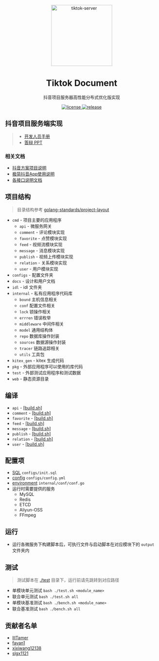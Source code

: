 <p align="center">
  <img src="https://avatars.githubusercontent.com/u/122664360?s=200&v=4" width="200" height="200" alt="tiktok-server">
</p>

<div align="center">

# Tiktok Document

抖音项目服务器高性能分布式优化版实现

</div>

<p align="center">
  <a href="https://github.com/bytedance-casual/tiktok-server/blob/main/LICENSE">
    <img src="https://img.shields.io/github/license/bytedance-casual/tiktok-server" alt="license">
  </a>
  <a href="https://github.com/bytedance-casual/tiktok-server/releases">
    <img src="https://img.shields.io/github/v/release/bytedance-casual/tiktok-server?color=blueviolet&include_prereleases" alt="release">
  </a>
</p>

## 抖音项目服务端实现

> - [开发人员手册](docs/RULES.md)
> - [答辩 PPT](docs/douyin.pptx)

### 相关文档

- [抖音方案项目说明](https://bytedance.feishu.cn/docs/doccnKrCsU5Iac6eftnFBdsXTof#)
- [极简抖音App使用说明](https://bytedance.feishu.cn/docs/doccnM9KkBAdyDhg8qaeGlIz7S7)
- [各接口说明文档](https://www.apifox.cn/apidoc/shared-09d88f32-0b6c-4157-9d07-a36d32d7a75c/api-50707523)

## 项目结构

> 目录结构参考 [golang-standards/project-layout](https://github.com/golang-standards/project-layout)

- `cmd` - 项目主要的应用程序
  - `api` - 微服务网关
  - `comment` - 评论模块实现
  - `favorite` - 点赞模块实现
  - `feed` - 视频流模块实现
  - `message` - 消息模块实现
  - `publish` - 视频上传模块实现
  - `relation` - 关系模块实现
  - `user` - 用户模块实现
- `configs` - 配置文件夹
- `docs` - 设计和用户文档
- `idl` - idl 文件夹
- `internal` - 私有应用程序代码库
  - `bound` 主机信息相关
  - `conf` 配置文件相关
  - `lock` 锁操作相关
  - `errren` 错误枚举
  - `middleware` 中间件相关
  - `model` 通用结构体
  - `repo` 数据库操作封装
  - `sources` 数据源操作封装
  - `tracer` 链路追踪相关
  - `utils` 工具包
- `kitex_gen` - kitex 生成代码
- `pkg` - 外部应用程序可以使用的库代码
- `test` - 外部测试应用程序和测试数据
- `web` - 静态资源目录

## 编译

- `api` - [[build.sh]](cmd/api/build.sh)
- `comment` - [[build.sh]](cmd/comment/build.sh)
- `favorite` - [[build.sh]](cmd/favorite/build.sh)
- `feed` - [[build.sh]](cmd/feed/build.sh)
- `message` - [[build.sh]](cmd/message/build.sh)
- `publish` - [[build.sh]](cmd/publish/build.sh)
- `relation` - [[build.sh]](cmd/relation/build.sh)
- `user` - [[build.sh]](cmd/user/build.sh)

## 配置项

- [SQL](configs/init.sql) `configs/init.sql`
- [config](configs/config.yml) `configs/config.yml`
- [environment](internal/conf/conf.go) `internal/conf/conf.go`
- 运行时需要提供的服务
  - MySQL
  - Redis
  - ETCD
  - Aliyun-OSS
  - FFmpeg

## 运行

- 运行各微服务下构建脚本后，可执行文件与启动脚本在对应模块下的 `output` 文件夹内

## 测试

> 测试脚本在 [./test](./test) 目录下，运行前请先跳转到对应路径

- 单模块单元测试 `bash ./test.sh <module_name>`
- 联合单元测试 `bash ./test.sh all`
- 单模块基准测试 `bash ./bench.sh <module_name>`
- 联合基准测试 `bash ./bench.sh all`

## 贡献者名单

- [IllTamer](https://github.com/IllTamer)
- [favan1](https://github.com/favan1)
- [xixiwang12138](https://github.com/xixiwang12138)
- [slgx1121](https://github.com/slgx1121)